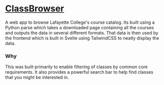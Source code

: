 # [ClassBrowser](https://classbrowser.net)

A web app to browse Lafayette College's course catalog. Its built using a Python parse which takes a downloaded page containing all the courses and outputs the data in several different formats. That data is then used by the frontend which is built in Svelte using TailwindCSS to neatly display the data.

### Why

This was built primarily to enable filtering of classes by common core requirements. It also provides a powerful search bar to help find classes that you might be interested in.
